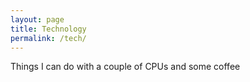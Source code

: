 ```yaml
---
layout: page
title: Technology
permalink: /tech/
---
```



Things I can do with a couple of CPUs and some coffee
